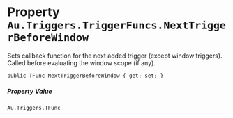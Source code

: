# Property `Au.Triggers.TriggerFuncs.NextTriggerBeforeWindow`

Sets callback function for the next added trigger (except window triggers). Called before evaluating the window scope (if any).

```
public TFunc NextTriggerBeforeWindow { get; set; }
```

##### Property Value

`Au.Triggers.TFunc`